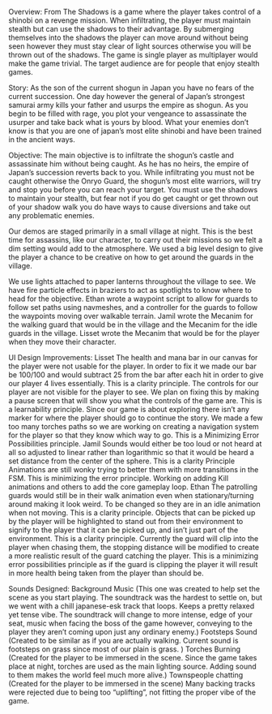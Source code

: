 Overview: From The Shadows is a game where the player takes control of a shinobi on a revenge mission. When infiltrating, the player must maintain stealth but can use the shadows to their advantage. By submerging themselves into the shadows the player can move around without being seen however they must stay clear of light sources otherwise you will be thrown out of the shadows. The game is single player as multiplayer would make the game trivial. The target audience are for people that enjoy stealth games.

Story: As the son of the current shogun in Japan you have no fears of the current succession. One day however the general of Japan’s strongest samurai army kills your father and usurps the empire as shogun. As you begin to be filled with rage, you plot your vengeance to assassinate the usurper and take back what is yours by blood. What your enemies don’t know is that you are one of japan’s most elite shinobi and have been trained in the ancient ways.

Objective: The main objective is to infiltrate the shogun’s castle and assassinate him without being caught. As he has no heirs, the empire of Japan’s succession reverts back to you. While infiltrating you must not be caught otherwise the Onryo Guard, the shogun’s most elite warriors, will try and stop you before you can reach your target. You must use the shadows to maintain your stealth, but fear not if you do get caught or get thrown out of your shadow walk you do have ways to cause diversions and take out any problematic enemies.

Our demos are staged primarily in a small village at night. This is the best time for assassins, like our character, to carry out their missions so we felt a dim setting would add to the atmosphere. We used a big level design to give the player a chance to be creative on how to get around the guards in the village. 

We use lights attached to paper lanterns throughout the village to see.
We have fire particle effects in braziers to act as spotlights to know where to head for the objective.
Ethan wrote a waypoint script to allow for guards to follow set paths using navmeshes, and a controller for the guards to follow the waypoints moving over walkable terrain.
Jamil wrote the Mecanim for the walking guard that would be in the village and the Mecanim for the idle guards in the village. 
Lisset wrote the Mecanim that would be for the player when they move their character.

UI Design Improvements:
Lisset
The health and mana bar in our canvas for the player were not usable for the player. In order to fix it we made our bar be 100/100 and would subtract 25 from the bar after each hit in order to give our player 4 lives essentially. This is a clarity principle.
The controls for our player are not visible for the player to see. We plan on fixing this by making a pause screen that will show you what the controls of the game are. This is a learnability principle.
Since our game is about exploring there isn’t any marker for where the player should go to continue the story. We made a few too many torches paths so we are working on creating a navigation system for the player so that they know which way to go. This is a Minimizing Error Possibilities principle.
Jamil
Sounds would either be too loud or not heard at all so adjusted to linear rather than logarithmic so that it would be heard a set distance from the center of the sphere. This is a clarity Principle
Animations are still wonky trying to better them with more transitions in the FSM. This is minimizing the error principle.
Working on adding Kill animations and others to add the core gameplay loop.
Ethan
The patrolling guards would still be in their walk animation even when stationary/turning around making it look weird. To be changed so they are in an idle animation when not moving. This is a clarity principle.
Objects that can be picked up by the player will be highlighted to stand out from their environment to signify to the player that it can be picked up, and isn’t just part of the environment. This is a clarity principle.
Currently the guard will clip into the player when chasing them, the stopping distance will be modified to create a more realistic result of the guard catching the player. This is a minimizing error possibilities principle as if the guard is clipping the player it will result in more health being taken from the player than should be.


Sounds Designed:
Background Music (This one was created to help set the scene as you start playing. The soundtrack was the hardest to settle on, but we went with a chill japanese-esk track that loops. Keeps a pretty relaxed yet tense vibe.  The soundtrack will change to more intense, edge of your seat, music when facing the boss of the game however, conveying to the player they aren’t coming upon just any ordinary enemy.)
Footsteps Sound (Created to be similar as if you are actually walking. Current sound is footsteps on grass since most of our plain is grass. )
Torches Burning (Created for the player to be immersed in the scene. Since the game takes place at night, torches are used as the main lighting source. Adding sound to them makes the world feel much more alive.)
Townspeople chatting (Created for the player to be immersed in the scene)
Many backing tracks were rejected due to being too “uplifting”, not fitting the proper vibe of the game.

